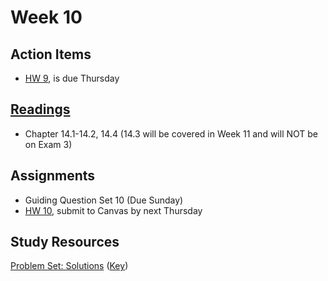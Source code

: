 # Week 10


## Action Items
* [HW 9](https://genchem.science.psu.edu/homework-9-houck), is due Thursday


## [Readings](https://genchem.science.psu.edu)
* Chapter 14.1-14.2, 14.4 (14.3 will be covered in Week 11 and will NOT be on Exam 3)


## Assignments

- Guiding Question Set 10 (Due Sunday)
- [HW 10](https://genchem.science.psu.edu/homework-10-houck), submit to Canvas by next Thursday

## Study Resources

[Problem Set: Solutions](https://media.ed.science.psu.edu/sites/media/ed/files/documents/problemset18_solutions.pdf) ([Key](https://media.ed.science.psu.edu/sites/media/ed/files/documents/problemset18_solutions_key.pdf))






